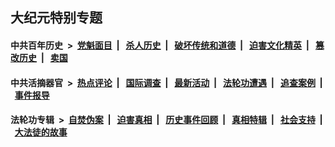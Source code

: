 ## 大纪元特别专题

#### 中共百年历史 &nbsp;>&nbsp; [党魁面目](indexes/nf1176107/README.md?05150430) &nbsp;| &nbsp; [杀人历史](indexes/nf1176106/README.md?05150430) &nbsp;| &nbsp; [破坏传统和道德](indexes/nf1176106/README.md?05150430) &nbsp;| &nbsp; [迫害文化精英](indexes/nf1176111/README.md?05150430) &nbsp;| &nbsp; [篡改历史](indexes/nf1176115/README.md?05150430) &nbsp;| &nbsp; [卖国](indexes/nf1176117/README.md?05150430) 

#### 中共活摘器官 &nbsp;>&nbsp; [热点评论](indexes/nf5879/README.md?05150430) &nbsp;| &nbsp; [国际调查](indexes/nf5947/README.md?05150430) &nbsp;| &nbsp; [最新活动](indexes/nf5883/README.md?05150430) &nbsp;| &nbsp; [法轮功遭遇](indexes/nf5881/README.md?05150430) &nbsp;| &nbsp; [追查案例](indexes/nf5880/README.md?05150430) &nbsp;| &nbsp; [事件报导](indexes/nf5877/README.md?05150430) 

#### 法轮功专辑 &nbsp;>&nbsp; [自焚伪案](indexes/nf5562/README.md?05150430) &nbsp;| &nbsp; [迫害真相](indexes/nf4379/README.md?05150430) &nbsp;| &nbsp; [历史事件回顾](indexes/nf5793/README.md?05150430) &nbsp;| &nbsp; [真相特辑](indexes/nf4389/README.md?05150430) &nbsp;| &nbsp; [社会支持](indexes/nf4386/README.md?05150430) &nbsp;| &nbsp; [大法徒的故事](indexes/nf1147481/README.md?05150430) 
